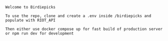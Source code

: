     Welcome to Birdiepicks

    To use the repo, clone and create a .env inside /birdiepicks and populate with RIOT_API

    Then either use docker compose up for fast build of production server or npm run dev for development
